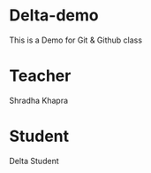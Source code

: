 # Delta-demo
This is a Demo for Git &amp; Github class

# Teacher
Shradha Khapra

# Student 
Delta Student